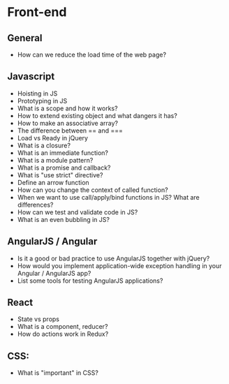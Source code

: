 # Front-end

## General

- How can we reduce the load time of the web page?

## Javascript

- Hoisting in JS
- Prototyping in JS
- What is a scope and how it works?
- How to extend existing object and what dangers it has?
- How to make an associative array?
- The difference between == and ===
- Load vs Ready in jQuery
- What is a closure?
- What is an immediate function?
- What is a module pattern?
- What is a promise and callback?
- What is "use strict" directive?
- Define an arrow function
- How can you change the context of called function?
- When we want to use call/apply/bind functions in JS? What are differences?
- How can we test and validate code in JS?
- What is an even bubbling in JS?

## AngularJS / Angular

- Is it a good or bad practice to use AngularJS together with jQuery?
- How would you implement application-wide exception handling in your Angular / AngularJS app?
- List some tools for testing AngularJS applications?

## React

- State vs props
- What is a component, reducer?
- How do actions work in Redux?

## CSS:

- What is "important" in CSS?
